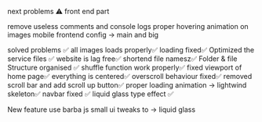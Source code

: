 next problems ⚠️
front end part

remove useless comments and console logs
proper hovering animation on images
mobile frontend config -> main and big


solved problems ✅
all images loads properly✅
loading fixed✅
Optimized the service files ✅
website is lag free✅
shortend file namesz✅
Folder & file Structure organised ✅
shuffle function work properly✅
fixed viewport of home page✅
everything is centered✅
overscroll behaviour fixed✅
removed scroll bar and add scroll up button✅
proper loading animation -> lightwind skeleton✅
navbar fixed ✅
liquid glass type effect ✅

New feature
use barba js
small ui tweaks to -> liquid glass 